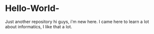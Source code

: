# Hello-World-
Just another repository
hi guys, i'm new here. I came here to learn a lot about informatics, I like that a lot.
